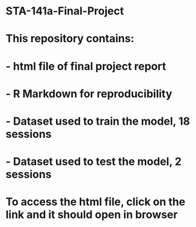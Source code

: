 # STA-141a-Final-Project
# This repository contains:
#    - html file of final project report
#    - R Markdown for reproducibility
#    - Dataset used to train the model, 18 sessions 
#    - Dataset used to test the model, 2 sessions
# To access the html file, click on the link and it should open in browser
